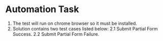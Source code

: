 # Automation Task
1. The test will run on chrome browser so it must be installed.
2. Solution contains two test cases listed below:
	2.1 Submit Partial Form Success.
	2.2 Submit Partial Form Failure.
